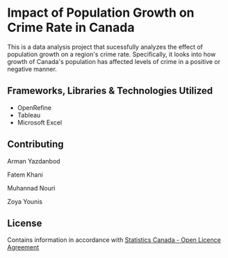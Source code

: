 # Impact of Population Growth on Crime Rate in Canada

This is a data analysis project that sucessfully analyzes the effect of population growth on a region's crime rate. Specifically, it looks into how growth of Canada's population has affected levels of crime in a positive or negative manner.

## Frameworks, Libraries & Technologies Utilized
- OpenRefine
- Tableau
- Microsoft Excel

## Contributing

Arman Yazdanbod

Fatem Khani

Muhannad Nouri

Zoya Younis

## License

Contains information in accordance with [Statistics Canada - Open Licence Agreement](https://www.statcan.gc.ca/eng/reference/licence)




